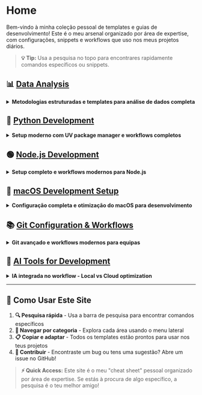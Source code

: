 # Home

Bem-vindo à minha coleção pessoal de templates e guias de desenvolvimento! Este é o meu arsenal organizado por área de expertise, com configurações, snippets e workflows que uso nos meus projetos diários.

> **💡 Tip:** Usa a pesquisa no topo para encontrares rapidamente comandos específicos ou snippets.

## 📊 [Data Analysis](data_analysis/index.md)
<details>
<summary><strong>Metodologias estruturadas e templates para análise de dados completa</strong></summary>

- **[📋 Analysis Methodology](data_analysis/analysis_methodology.md)** - Processo CRISP-DM completo e toolkit com 50+ funções úteis
- **[✅ Project Checklist](data_analysis/project_checklist.md)** - Checklist sequencial rápido para analytics
- **[🏗️ Data Modeling](data_analysis/data_modeling_guide.md)** - Entidades, relacionamentos e Star Schema design
- **[💾 SQL Reference](data_analysis/index.md#sql-reference--templates)** - Queries avançadas, CTEs, Window Functions integradas no index
- **🔧 Toolkit:** Python stack (pandas, numpy, plotly) + SQL databases (PostgreSQL, DuckDB) + Visualization (Plotly/Dash)

</details>

## 🐍 [Python Development](python/index.md)
<details>
<summary><strong>Setup moderno com UV package manager e workflows completos</strong></summary>

- **[⚡ UV Package Manager](python/index.md#uv-package-manager-ultra-fast-python-development)** - 10-100x mais rápido que pip/conda
- **[🛠️ Complete Workflow](python/index.md#complete-project-workflow)** - Do setup ao deploy com GitHub integration
- **[👥 Team Collaboration](python/index.md#team-collaboration-setup)** - Cloning, daily workflows e best practices
- **🚀 Stack moderno:** UV + Ruff + pytest + pre-commit + GitHub Actions

</details>

## 🟢 [Node.js Development](node/index.md)
<details>
<summary><strong>Setup completo e workflows modernos para Node.js</strong></summary>

- **Package management** com pnpm, npm e performance comparison
- **Modern JavaScript stack** com TypeScript e tooling
- **Performance optimization** e best practices

</details>

## 🍎 [macOS Development Setup](macos/index.md)  
<details>
<summary><strong>Configuração completa e otimização do macOS para desenvolvimento</strong></summary>

- **Homebrew setup** completo com aplicações essenciais
- **System optimization** e tweaks para produtividade máxima
- **Security & privacy** considerations para desenvolvimento
- **Development tools** integração e configuração

</details>

## 📚 [Git Configuration & Workflows](git/index.md)
<details>
<summary><strong>Git avançado e workflows modernos para equipas</strong></summary>

- **Git setup** completo com SSH keys e aliases personalizados
- **GitHub CLI workflows** para máxima eficiência
- **Advanced workflows** (GitHub Flow, GitFlow, Conventional Commits)
- **Team collaboration** patterns e conflict resolution

</details>

## 🤖 [AI Tools for Development](ai_tools/index.md)
<details>
<summary><strong>IA integrada no workflow - Local vs Cloud optimization</strong></summary>

- **[🚀 Claude Code](ai_tools/claude/claude_code.md)** - Commands, MCP setup, model switching strategies
- **[🦙 Ollama Local AI](ai_tools/ollama/ollama.md)** - Privacy-first local models com VS Code integration  
- **[💬 ChatGPT MCPs](ai_tools/chatGPT/chatgpt_mcps.md)** - Database connectivity e context management
- **🔄 Hybrid approach:** Local para código proprietário + Cloud para planning avançado

</details>

---

## 🎯 Como Usar Este Site

1. **🔍 Pesquisa rápida** - Usa a barra de pesquisa para encontrar comandos específicos
2. **📂 Navegar por categoria** - Explora cada área usando o menu lateral  
3. **📋 Copiar e adaptar** - Todos os templates estão prontos para usar nos teus projetos
4. **🔄 Contribuir** - Encontraste um bug ou tens uma sugestão? Abre um issue no GitHub!

> **⚡ Quick Access:** Este site é o meu "cheat sheet" pessoal organizado por área de expertise. Se estás à procura de algo específico, a pesquisa é o teu melhor amigo!